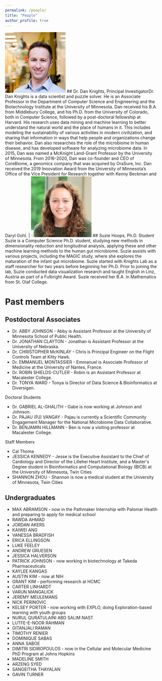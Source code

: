 ```yaml
---
permalink: /people/
title: "People"
author_profile: true
---
```


<img src="/images/profile-200.png" alt="Dan Knights" />
## Dr. Dan Knights, Principal Investigator​
Dr. Dan Knights is a data scientist and puzzle solver. He is an Associate Professor in the Department of Computer Science and Engineering and the Biotechnology Institute at the University of Minnesota. Dan received his B.A. from Middlebury College, and his Ph.D. from the University of Colorado, both in Computer Science, followed by a post-doctoral fellowship at Harvard. His research uses data mining and machine learning to better understand the natural world and the place of humans in it. This includes modeling the sustainability of various activities in modern civilization, and sharing that information in ways that help people and organizations change their behavior. Dan also researches the role of the microbiome in human disease, and has developed software for analyzing microbiome data. In 2015, Dan was named a McKnight Land-Grant Professor by the University of Minnesota. From 2016-2020, Dan was co-founder and CEO of CoreBiome, a genomics company that was acquired by OraSure, Inc. Dan received the 2019 Innovation Award from the University of Minnesota’s Office of the Vice President for Research together with Kenny Beckman and Daryl Gohl. |

<img src="/images/suziehoops-200.png" alt="Suzie Hoops" />
## Suzie Hoops, Ph.D. Student
Suzie is a Computer Science Ph.D. student, studying new methods in dimensionality reduction and longitudinal analysis, applying these and other machine learning methods to the human gut microbiome. Suzie assists with various projects, including the MAGIC study, where she explores the maturation of the infant gut microbiome. Suzie started with Knights Lab as a staff researcher for two years before beginning her Ph.D. Prior to joining the lab, Suzie conducted data visualization research and taught English in Linz, Austria as part of a Fulbright Award. Suzie received her B.A. in Mathematics from St. Olaf College.

# Past members
## Postdoctoral Associates
* Dr. ABBY JOHNSON - Abby is Assistant Professor at the University of Minnesota School of Public Health.
* Dr. JONATHAN CLAYTON - Jonathan is Assistant Professor at the University of Nebraska.
* Dr. CHRISTOPHER McKINLAY - Chris is Principal Engineer on the Flight Controls Team at Kitty Hawk.
* Dr. EMMANUEL MONTASSIER - Emmanuel is Associate Professor of Medicine at the University of Nantes, France.
* Dr. ROBIN SHIELDS-CUTLER - Robin is an Assistant Professor at Macalester College.
* Dr. TONYA WARD - Tonya is Director of Data Science & Bioinformatics at Diversigen.

Doctoral Students
* Dr. GABRIEL AL-GHALITH - Gabe is now working at Johnson and Johnson.
* Dr. PAJAU (PJ) VANGAY - Pajau is currently a Scientific Community Engagement Manager for the National Microbiome Data Collaborative.
* Dr. BENJAMIN HILLMANN - Ben is now a visiting professor at Macalester College.

Staff Members
* Cal Thoma
* JESSICA KENNEDY - Jesse is the Executive Assistant to the Chief of Cardiology and Director of the Lillehei Heart Institute, and a Master's Degree student in Bioinformatics and Computational Biology (BICB) at the University of Minnesota, Twin Cities
* SHANNON ZHOU - Shannon is now a medical student at the University of Minnesota, Twin Cities

## Undergraduates
* MAX ABRAMSON -  now in the Pathmaker Internship with Palomar Health and preparing to apply for medical school
* RAWDA AHMAD
* JORDAN AKERS
* KAIWEI ANG
* VANESSA BRADFISH
* ERICA ELLINGSON
* LUKE FEELEY
* ANDREW GRUESEN
* JESSICA HALVERSON
* PATRICK JOHNSON - now working in biotechnology at Takeda Pharmaceuticals
* KAYLEE KANGAS
* AUSTIN KIM - now at NIH
* GRANT KIM - performing research at HCMC
* CARTER LINHARDT
* VARUN MANGALICK
* JEREMY MEULEMANS
* NICK PERINOVIC
* KELSEY PORTER - now working with EXPLO, doing Exploration-based learning with youth groups
* NURUL QURATULAINI ABD SALIM NAST
* LUTFE-E-NOOR RAHMAN
* GITANJALI RAMAN
* TIMOTHY RENIER
* DOMINIQUE SABAS
* ANNA SABOE
* DIMITRI SIDIROPOULOS - now in the Cellular and Molecular Medicine PhD Program at Johns Hopkins
* MADELINE SMITH
* ARZENG SYED
* SANGEITHA THAYALAN
* GAVIN TURNER
